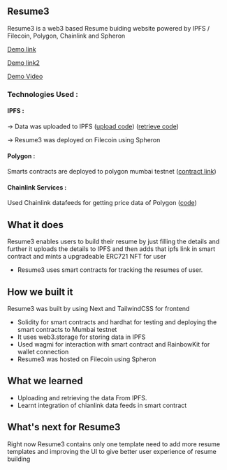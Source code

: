 ## Resume3

Resume3 is a web3 based Resume buiding website powered by IPFS / Filecoin, Polygon, Chainlink and Spheron

[Demo link](https://resume3-631701.spheron.app/)

[Demo link2](https://resume3-tau.vercel.app/)

[Demo Video](https://www.youtube.com/watch?v=fdZ_QQeziB0)

### Technologies Used :

#### IPFS :
-> Data was uploaded to IPFS  ([upload code](https://github.com/dinesh11515/resume3/blob/main/pages/create.tsx#L289)) 
([retrieve code](https://github.com/dinesh11515/resume3/blob/main/pages/resume.tsx#L37))

-> Resume3 was deployed on Filecoin using Spheron


#### Polygon :
Smarts contracts are deployed to polygon mumbai testnet ([contract link](https://mumbai.polygonscan.com/address/0xD9cacab5D812cc1Ca347b19D3Cbbb869b814b86e#code))

#### Chainlink Services :
Used Chainlink datafeeds for getting price data of Polygon ([code](https://github.com/dinesh11515/resume3/blob/main/contracts/contracts/Resume3.sol#L5))

## What it does
Resume3 enables users to build their resume by just filling the details and further it uploads the details to IPFS and then adds that ipfs link in smart contract and mints a upgradeable ERC721 NFT for user
* Resume3 uses smart contracts for tracking the resumes of user.

## How we built it
Resume3 was built by using Next and TailwindCSS for frontend
* Solidity for smart contracts and hardhat for testing and deploying the smart contracts to Mumbai testnet
* It uses web3.storage for storing data in IPFS 
* Used wagmi for interaction with smart contract and RainbowKit for wallet connection 
* Resume3 was hosted on Filecoin using Spheron

## What we learned
* Uploading and retrieving the data From IPFS.
* Learnt integration of chianlink data feeds in smart contract
## What's next for Resume3
Right now Resume3 contains only one template need to add more resume templates and improving the UI to give better user experience of resume building
